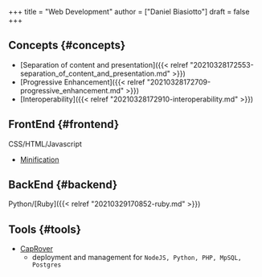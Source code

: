 +++
title = "Web Development"
author = ["Daniel Biasiotto"]
draft = false
+++

## Concepts {#concepts}

-   [Separation of content and presentation]({{< relref "20210328172553-separation_of_content_and_presentation.md" >}})
-   [Progressive Enhancement]({{< relref "20210328172709-progressive_enhancement.md" >}})
-   [Interoperability]({{< relref "20210328172910-interoperability.md" >}})


## FrontEnd {#frontend}

CSS/HTML/Javascript

-   [Minification](https://en.wikipedia.org/wiki/Minification_(programming))


## BackEnd {#backend}

Python/[Ruby]({{< relref "20210329170852-ruby.md" >}})


## Tools {#tools}

-   [CapRover](https://caprover.com/)
    -   deployment and management for `NodeJS, Python, PHP, MpSQL, Postgres`